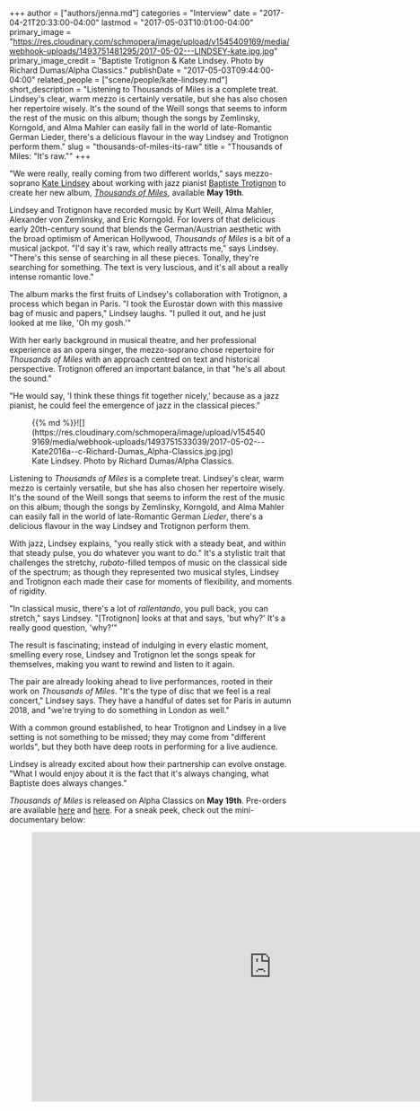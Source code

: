 +++
author = ["authors/jenna.md"]
categories = "Interview"
date = "2017-04-21T20:33:00-04:00"
lastmod = "2017-05-03T10:01:00-04:00"
primary_image = "https://res.cloudinary.com/schmopera/image/upload/v1545409169/media/webhook-uploads/1493751481295/2017-05-02---LINDSEY-kate.jpg.jpg"
primary_image_credit = "Baptiste Trotignon & Kate Lindsey. Photo by Richard Dumas/Alpha Classics."
publishDate = "2017-05-03T09:44:00-04:00"
related_people = ["scene/people/kate-lindsey.md"]
short_description = "Listening to Thousands of Miles is a complete treat. Lindsey&#039;s clear, warm mezzo is certainly versatile, but she has also chosen her repertoire wisely. It&#039;s the sound of the Weill songs that seems to inform the rest of the music on this album; though the songs by Zemlinsky, Korngold, and Alma Mahler can easily fall in the world of late-Romantic German Lieder, there&#039;s a delicious flavour in the way Lindsey and Trotignon perform them."
slug = "thousands-of-miles-its-raw"
title = "Thousands of Miles: &quot;It&#039;s raw.&quot;"
+++

"We were really, really coming from two different worlds," says mezzo-soprano [Kate Lindsey](/talking-with-singers-kate-lindsey/) about working with jazz pianist [Baptiste Trotignon](http://www.baptistetrotignon.com/) to create her new album, [*Thousands of Miles*](https://www.amazon.co.uk/Thousands-Miles-Kate-Lindsey/dp/B06Y5T4BWJ/ref=sr_1_1?s=music&ie=UTF8&qid=1492278601&sr=1-1&keywords=thousands+of+miles), available **May 19th**.

Lindsey and Trotignon have recorded music by Kurt Weill, Alma Mahler, Alexander von Zemlinsky, and Eric Korngold. For lovers of that delicious early 20th-century sound that blends the German/Austrian aesthetic with the broad optimism of American Hollywood, *Thousands of Miles* is a bit of a musical jackpot. "I'd say it's raw, which really attracts me," says Lindsey. "There's this sense of searching in all these pieces. Tonally, they're searching for something. The text is very luscious, and it's all about a really intense romantic love."

The album marks the first fruits of Lindsey's collaboration with Trotignon, a process which began in Paris. "I took the Eurostar down with this massive bag of music and papers," Lindsey laughs. "I pulled it out, and he just looked at me like, 'Oh my gosh.'"

With her early background in musical theatre, and her professional experience as an opera singer, the mezzo-soprano chose repertoire for *Thousands of Miles* with an approach centred on text and historical perspective. Trotignon offered an important balance, in that "he's all about the sound."

"He would say, 'I think these things fit together nicely,' because as a jazz pianist, he could feel the emergence of jazz in the classical pieces." 

<figure data-type="image">{{% md %}}![](https://res.cloudinary.com/schmopera/image/upload/v1545409169/media/webhook-uploads/1493751533039/2017-05-02---Kate2016a--c-Richard-Dumas_Alpha-Classics.jpg.jpg)
<figcaption>Kate Lindsey. Photo by Richard Dumas/Alpha Classics.</figcaption>
</figure>

Listening to *Thousands of Miles* is a complete treat. Lindsey's clear, warm mezzo is certainly versatile, but she has also chosen her repertoire wisely. It's the sound of the Weill songs that seems to inform the rest of the music on this album; though the songs by Zemlinsky, Korngold, and Alma Mahler can easily fall in the world of late-Romantic German *Lieder*, there's a delicious flavour in the way Lindsey and Trotignon perform them. 

With jazz, Lindsey explains, "you really stick with a steady beat, and within that steady pulse, you do whatever you want to do." It's a stylistic trait that challenges the stretchy, *rubato*-filled tempos of music on the classical side of the spectrum; as though they represented two musical styles, Lindsey and Trotignon each made their case for moments of flexibility, and moments of rigidity.

"In classical music, there's a lot of *rallentando*, you pull back, you can stretch," says Lindsey. "[Trotignon] looks at that and says, 'but why?' It's a really good question, 'why?'"

The result is fascinating; instead of indulging in every elastic moment, smelling every rose, Lindsey and Trotignon let the songs speak for themselves, making you want to rewind and listen to it again.

The pair are already looking ahead to live performances, rooted in their work on *Thousands of Miles*. "It's the type of disc that we feel is a real concert," Lindsey says. They have a handful of dates set for Paris in autumn 2018, and "we're trying to do something in London as well."

With a common ground established, to hear Trotignon and Lindsey in a live setting is not something to be missed; they may come from "different worlds", but they both have deep roots in performing for a live audience. 

Lindsey is already excited about how their partnership can evolve onstage. "What I would enjoy about it is the fact that it's always changing, what Baptiste does always changes."


*Thousands of Miles* is released on Alpha Classics on **May 19th**. Pre-orders are available [here](http://katelindsey.com/thousands) and [here](https://www.amazon.co.uk/Thousands-Miles-Kate-Lindsey/dp/B06Y5T4BWJ/ref=sr_1_1?s=music&ie=UTF8&qid=1492278601&sr=1-1&keywords=thousands+of+miles). For a sneak peek, check out the mini-documentary below:

<figure data-type="video">
<iframe width="854" height="480" src="https://www.youtube.com/embed/A6rNJY_S36A" frameborder="0" allowfullscreen></iframe>
</figure>
